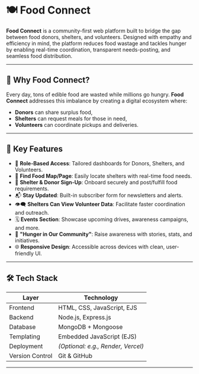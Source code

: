 # 🍽️ Food Connect

**Food Connect** is a community-first web platform built to bridge the gap between food donors, shelters, and volunteers. Designed with empathy and efficiency in mind, the platform reduces food wastage and tackles hunger by enabling real-time coordination, transparent needs-posting, and seamless food distribution.

---

## 🌟 Why Food Connect?

Every day, tons of edible food are wasted while millions go hungry. **Food Connect** addresses this imbalance by creating a digital ecosystem where:
- **Donors** can share surplus food,
- **Shelters** can request meals for those in need,
- **Volunteers** can coordinate pickups and deliveries.

---

## 🚀 Key Features

- 🔐 **Role-Based Access**: Tailored dashboards for Donors, Shelters, and Volunteers.
- 📍 **Find Food Map/Page**: Easily locate shelters with real-time food needs.
- 📝 **Shelter & Donor Sign-Up**: Onboard securely and post/fulfill food requirements.
- 📬 **Stay Updated**: Built-in subscriber form for newsletters and alerts.
- 👁️‍🗨️ **Shelters Can View Volunteer Data**: Facilitate faster coordination and outreach.
- 🗓️ **Events Section**: Showcase upcoming drives, awareness campaigns, and more.
- 📢 **"Hunger in Our Community"**: Raise awareness with stories, stats, and initiatives.
- 🌐 **Responsive Design**: Accessible across devices with clean, user-friendly UI.

---

## 🛠️ Tech Stack

| Layer       | Technology                    |
|-------------|-------------------------------|
| Frontend    | HTML, CSS, JavaScript, EJS     |
| Backend     | Node.js, Express.js            |
| Database    | MongoDB + Mongoose             |
| Templating  | Embedded JavaScript (EJS)      |
| Deployment  | *(Optional: e.g., Render, Vercel)* |
| Version Control | Git & GitHub               |

---
